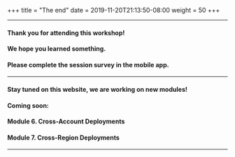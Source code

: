 +++
title = "The end"
date = 2019-11-20T21:13:50-08:00
weight = 50
+++

<hr>

#### **Thank you for attending this workshop!**
#### We hope you learned something. 
#### Please complete the session survey in the mobile app.

<hr>

#### Stay tuned on this website, we are working on new modules!

#### Coming soon: 
#### Module 6. Cross-Account Deployments
#### Module 7. Cross-Region Deployments

<hr>